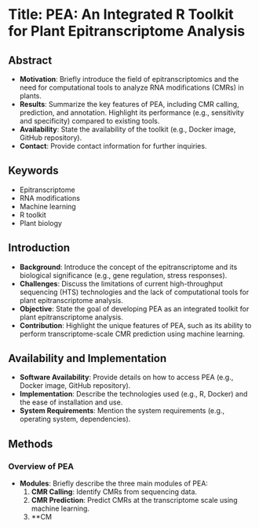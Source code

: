 # Title: PEA: An Integrated R Toolkit for Plant Epitranscriptome Analysis

## Abstract
- **Motivation**: Briefly introduce the field of epitranscriptomics and the need for computational tools to analyze RNA modifications (CMRs) in plants.
- **Results**: Summarize the key features of PEA, including CMR calling, prediction, and annotation. Highlight its performance (e.g., sensitivity and specificity) compared to existing tools.
- **Availability**: State the availability of the toolkit (e.g., Docker image, GitHub repository).
- **Contact**: Provide contact information for further inquiries.

## Keywords
- Epitranscriptome
- RNA modifications
- Machine learning
- R toolkit
- Plant biology

## Introduction
- **Background**: Introduce the concept of the epitranscriptome and its biological significance (e.g., gene regulation, stress responses).
- **Challenges**: Discuss the limitations of current high-throughput sequencing (HTS) technologies and the lack of computational tools for plant epitranscriptome analysis.
- **Objective**: State the goal of developing PEA as an integrated toolkit for plant epitranscriptome analysis.
- **Contribution**: Highlight the unique features of PEA, such as its ability to perform transcriptome-scale CMR prediction using machine learning.

## Availability and Implementation
- **Software Availability**: Provide details on how to access PEA (e.g., Docker image, GitHub repository).
- **Implementation**: Describe the technologies used (e.g., R, Docker) and the ease of installation and use.
- **System Requirements**: Mention the system requirements (e.g., operating system, dependencies).

## Methods
### Overview of PEA
- **Modules**: Briefly describe the three main modules of PEA:
  1. **CMR Calling**: Identify CMRs from sequencing data.
  2. **CMR Prediction**: Predict CMRs at the transcriptome scale using machine learning.
  3. **CM